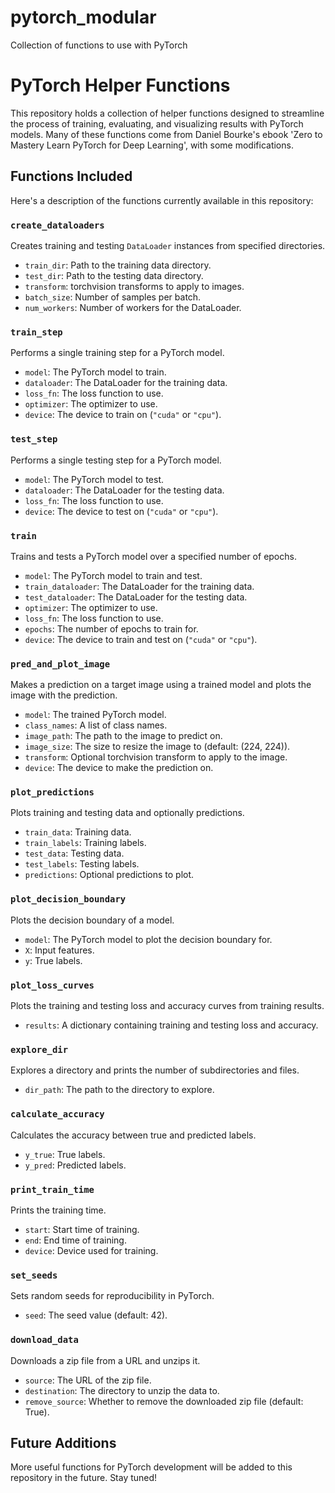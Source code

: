 # pytorch_modular
Collection of functions to use with PyTorch

# PyTorch Helper Functions

This repository holds a collection of helper functions designed to streamline the process of training, evaluating, and visualizing results with PyTorch models. 
Many of these functions come from Daniel Bourke's ebook 'Zero to Mastery Learn PyTorch for Deep Learning', with some modifications.

## Functions Included

Here's a description of the functions currently available in this repository:

### `create_dataloaders`

Creates training and testing `DataLoader` instances from specified directories.

- `train_dir`: Path to the training data directory.
- `test_dir`: Path to the testing data directory.
- `transform`: torchvision transforms to apply to images.
- `batch_size`: Number of samples per batch.
- `num_workers`: Number of workers for the DataLoader.

### `train_step`

Performs a single training step for a PyTorch model.

- `model`: The PyTorch model to train.
- `dataloader`: The DataLoader for the training data.
- `loss_fn`: The loss function to use.
- `optimizer`: The optimizer to use.
- `device`: The device to train on (`"cuda"` or `"cpu"`).

### `test_step`

Performs a single testing step for a PyTorch model.

- `model`: The PyTorch model to test.
- `dataloader`: The DataLoader for the testing data.
- `loss_fn`: The loss function to use.
- `device`: The device to test on (`"cuda"` or `"cpu"`).

### `train`

Trains and tests a PyTorch model over a specified number of epochs.

- `model`: The PyTorch model to train and test.
- `train_dataloader`: The DataLoader for the training data.
- `test_dataloader`: The DataLoader for the testing data.
- `optimizer`: The optimizer to use.
- `loss_fn`: The loss function to use.
- `epochs`: The number of epochs to train for.
- `device`: The device to train and test on (`"cuda"` or `"cpu"`).

### `pred_and_plot_image`

Makes a prediction on a target image using a trained model and plots the image with the prediction.

- `model`: The trained PyTorch model.
- `class_names`: A list of class names.
- `image_path`: The path to the image to predict on.
- `image_size`: The size to resize the image to (default: (224, 224)).
- `transform`: Optional torchvision transform to apply to the image.
- `device`: The device to make the prediction on.

### `plot_predictions`

Plots training and testing data and optionally predictions.

- `train_data`: Training data.
- `train_labels`: Training labels.
- `test_data`: Testing data.
- `test_labels`: Testing labels.
- `predictions`: Optional predictions to plot.

### `plot_decision_boundary`

Plots the decision boundary of a model.

- `model`: The PyTorch model to plot the decision boundary for.
- `X`: Input features.
- `y`: True labels.

### `plot_loss_curves`

Plots the training and testing loss and accuracy curves from training results.

- `results`: A dictionary containing training and testing loss and accuracy.

### `explore_dir`

Explores a directory and prints the number of subdirectories and files.

- `dir_path`: The path to the directory to explore.

### `calculate_accuracy`

Calculates the accuracy between true and predicted labels.

- `y_true`: True labels.
- `y_pred`: Predicted labels.

### `print_train_time`

Prints the training time.

- `start`: Start time of training.
- `end`: End time of training.
- `device`: Device used for training.

### `set_seeds`

Sets random seeds for reproducibility in PyTorch.

- `seed`: The seed value (default: 42).

### `download_data`

Downloads a zip file from a URL and unzips it.

- `source`: The URL of the zip file.
- `destination`: The directory to unzip the data to.
- `remove_source`: Whether to remove the downloaded zip file (default: True).

## Future Additions

More useful functions for PyTorch development will be added to this repository in the future. Stay tuned!
